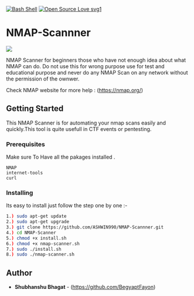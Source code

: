 [![Bash Shell](https://badges.frapsoft.com/bash/v1/bash.png?v=103)](https://github.com/ellerbrock/open-source-badges/)
[![Open Source Love svg1](https://badges.frapsoft.com/os/v1/open-source.svg?v=103)](https://github.com/ellerbrock/open-source-badges/)

# NMAP-Scannner

![](https://nmap.org/images/nmap-logo-256x256.png)

NMAP Scanner for beginners those who have not enough idea about what NMAP can do. Do not use this for wrong purpose use for test and educational purpose and never do any NMAP Scan on any network without the permission of the ownwer.

Check NMAP website for more help : (https://nmap.org/)

## Getting Started

This NMAP Scanner is for automating your nmap scans easily and quickly.This tool is quite usefull in CTF events or pentesting.

### Prerequisites

Make sure To Have all the pakages installed .

```
NMAP
internet-tools
curl
```

### Installing

Its easy to install just follow the step one by one :-

```bash
1.) sudo apt-get update
2.) sudo apt-get upgrade
3.) git clone https://github.com/ASHWIN990/NMAP-Scannner.git
4.) cd NMAP-Scanner
5.) chmod +x install.sh
6.) chmod +x nmap-scanner.sh
7.) sudo ./install.sh
8.) sudo ./nmap-scanner.sh
```

## Author

- **Shubhanshu Bhagat** - (https://github.com/BegyaptFayon)
